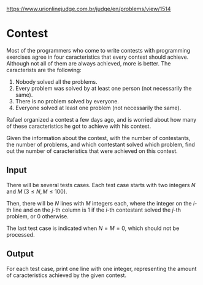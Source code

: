 https://www.urionlinejudge.com.br/judge/en/problems/view/1514

# Contest

Most of the programmers who come to write contests with programming exercises
agree in four caracteristics that every contest should achieve. Although not
all of them are always achieved, more is better. The caracterists are the
following:

1. Nobody solved all the problems.
2. Every problem was solved by at least one person (not necessarily the same).
3. There is no problem solved by everyone.
4. Everyone solved at least one problem (not necessarily the same).

Rafael organized a contest a few days ago, and is worried about how many of
these caracteristics he got to achieve with his contest.

Given the information about the contest, with the number of contestants, the
number of problems, and which contestant solved which problem, find out the
number of caracteristics that were achieved on this contest.

## Input

There will be several tests cases. Each test case starts with two integers $N$
and $M$ ($3 \leq N, M \leq 100$).

Then, there will be $N$ lines with $M$ integers each, where the integer on the
$i$-th line and on the $j$-th column is 1 if the $i$-th contestant solved the
$j$-th problem, or 0 otherwise.

The last test case is indicated when $N = M = 0$, which should not be
processed.

## Output

For each test case, print one line with one integer, representing the amount
of caracteristics achieved by the given contest.
